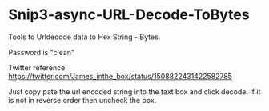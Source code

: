 # Snip3-async-URL-Decode-ToBytes
Tools to Urldecode data to Hex String - Bytes.

Password is "clean"

Twitter reference: https://twitter.com/James_inthe_box/status/1508822431422582785

Just copy pate the url encoded string into the taxt box and click decode.
If it is not in reverse order then uncheck the box.
